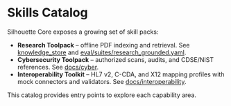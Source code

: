# Skills Catalog

Silhouette Core exposes a growing set of skill packs:

- **Research Toolpack** – offline PDF indexing and retrieval. See [knowledge_store](knowledge_store/) and [eval/suites/research_grounded.yaml](../eval/suites/research_grounded.yaml).
- **Cybersecurity Toolpack** – authorized scans, audits, and CDSE/NIST references. See [docs/cyber](cyber/).
- **Interoperability Toolkit** – HL7 v2, C-CDA, and X12 mapping profiles with mock connectors and validators. See [docs/interoperability](interoperability/).

This catalog provides entry points to explore each capability area.
